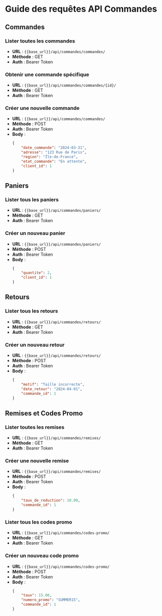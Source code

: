 # Guide des requêtes API Commandes

## Commandes

### Lister toutes les commandes
- **URL** : `{{base_url}}/api/commandes/commandes/`
- **Méthode** : GET
- **Auth** : Bearer Token

### Obtenir une commande spécifique
- **URL** : `{{base_url}}/api/commandes/commandes/{id}/`
- **Méthode** : GET
- **Auth** : Bearer Token

### Créer une nouvelle commande
- **URL** : `{{base_url}}/api/commandes/commandes/`
- **Méthode** : POST
- **Auth** : Bearer Token
- **Body** :
  ```json
  {
      "date_commande": "2024-03-31",
      "adresse": "123 Rue de Paris",
      "region": "Île-de-France",
      "etat_commande": "En attente",
      "client_id": 1
  }
  ```

## Paniers

### Lister tous les paniers
- **URL** : `{{base_url}}/api/commandes/paniers/`
- **Méthode** : GET
- **Auth** : Bearer Token

### Créer un nouveau panier
- **URL** : `{{base_url}}/api/commandes/paniers/`
- **Méthode** : POST
- **Auth** : Bearer Token
- **Body** :
  ```json
  {
      "quantite": 2,
      "client_id": 1
  }
  ```

## Retours

### Lister tous les retours
- **URL** : `{{base_url}}/api/commandes/retours/`
- **Méthode** : GET
- **Auth** : Bearer Token

### Créer un nouveau retour
- **URL** : `{{base_url}}/api/commandes/retours/`
- **Méthode** : POST
- **Auth** : Bearer Token
- **Body** :
  ```json
  {
      "motif": "Taille incorrecte",
      "date_retour": "2024-04-01",
      "commande_id": 1
  }
  ```

## Remises et Codes Promo

### Lister toutes les remises
- **URL** : `{{base_url}}/api/commandes/remises/`
- **Méthode** : GET
- **Auth** : Bearer Token

### Créer une nouvelle remise
- **URL** : `{{base_url}}/api/commandes/remises/`
- **Méthode** : POST
- **Auth** : Bearer Token
- **Body** :
  ```json
  {
      "taux_de_reduction": 10.00,
      "commande_id": 1
  }
  ```

### Lister tous les codes promo
- **URL** : `{{base_url}}/api/commandes/codes-promo/`
- **Méthode** : GET
- **Auth** : Bearer Token

### Créer un nouveau code promo
- **URL** : `{{base_url}}/api/commandes/codes-promo/`
- **Méthode** : POST
- **Auth** : Bearer Token
- **Body** :
  ```json
  {
      "taux": 15.00,
      "numero_promo": "SUMMER15",
      "commande_id": 1
  }
  ``` 